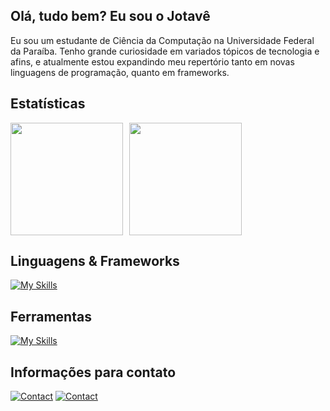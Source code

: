 ## Olá, tudo bem? Eu sou o Jotavê

Eu sou um estudante de Ciência da Computação na Universidade Federal da Paraíba. Tenho grande curiosidade em variados tópicos de tecnologia e afins, e atualmente estou expandindo meu repertório tanto em novas linguagens de programação, quanto em frameworks.

## Estatísticas
<div style="display: flex; gap: 10px;">
  <img height="180em" src="https://github-readme-stats.vercel.app/api?username=oiotave&show_icons=true&theme=radical&v=2"/>
  <img height="180em" src="https://github-readme-stats.vercel.app/api/top-langs/?username=oiotave&layout=compact&theme=radical&v=2"/>
</div>

## Linguagens & Frameworks
[![My Skills](https://skillicons.dev/icons?i=c,cpp,java,python,js,ts,nest)](https://skillicons.dev)

## Ferramentas
[![My Skills](https://skillicons.dev/icons?i=git,postgres,vscode,idea)](https://skillicons.dev)

## Informações para contato
[![Contact](https://skillicons.dev/icons?i=linkedin)](https://www.linkedin.com/in/iotave/)
[![Contact](https://skillicons.dev/icons?i=github)](https://github.com/oiotave)
